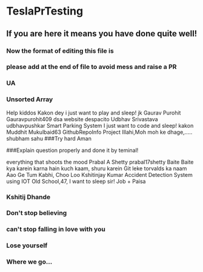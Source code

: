 # TeslaPrTesting

## If you are here it means you have done quite well!

### Now the format of editing this file is

### please add at the end of file to avoid mess and raise a PR

### UA


### Unsorted Array
Help kiddos
Kakon dey
i just want to play and sleep!
jk
Gaurav Purohit
Gauravpurohit409
dsa website
despacito
Udbhav Srivastava
udbhavpushkar
Smart Parking System
I just want to code and sleep!
kakon
Muddhit
Mukulbaid63
GithubRepoInfo Project
Illahi,Moh moh ke dhage,.....
shubham sahu
###Try hard Aman

###Explain question properly and done it by teminal!

everything that shoots the mood
Prabal A Shetty
prabal17shetty
Baite Baite kya karein karna hain kuch kaam, shuru karein Git leke torvalds ka naam
Aao Ge Tum Kabhi, Choo Loo
Kshitinjay Kumar
Accident Detection System using IOT
Old School,47,
I want to sleep sir!
Job + Paisa

### Kshitij Dhande
### Don't stop believing 
### can't stop falling in love with you
### Lose yourself
### Where we go...

